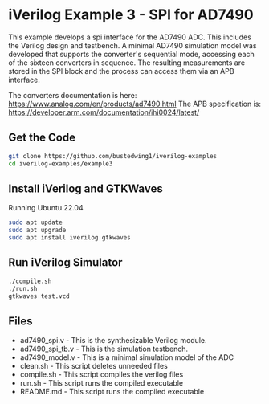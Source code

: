 iVerilog Example 3 - SPI for AD7490 
============================================

This example develops a spi interface for the AD7490 ADC. This includes the
Verilog design and testbench. A minimal AD7490 simulation model was developed
that supports the converter's sequential mode, accessing each of the sixteen
converters in sequence. The resulting measurements are stored in the SPI block
and the process can access them via an APB interface.

The converters documentation is here: https://www.analog.com/en/products/ad7490.html
The APB specification is: https://developer.arm.com/documentation/ihi0024/latest/


Get the Code
------------

```bash
git clone https://github.com/bustedwing1/iverilog-examples
cd iverilog-examples/example3
```

Install iVerilog and GTKWaves
-----------------------------

Running Ubuntu 22.04

```bash
sudo apt update
sudo apt upgrade
sudo apt install iverilog gtkwaves
```

Run iVerilog Simulator
----------------------

```bash
./compile.sh
./run.sh
gtkwaves test.vcd
```

Files
-----

* ad7490_spi.v - This is the synthesizable Verilog module.
* ad7490_spi_tb.v - This is the simulation testbench.
* ad7490_model.v - This is a minimal simulation model of the ADC
* clean.sh - This script deletes unneeded files
* compile.sh - This script compiles the verilog files
* run.sh - This script runs the compiled executable
* README.md - This script runs the compiled executable

  
  

